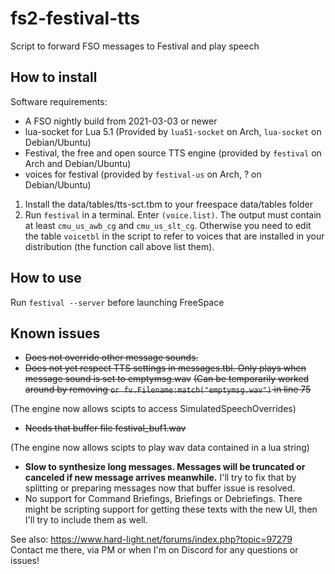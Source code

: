 # fs2-festival-tts
Script to forward FSO messages to Festival and play speech

## How to install
Software requirements:
- A FSO nightly build from 2021-03-03 or newer
- lua-socket for Lua 5.1 (Provided by `lua51-socket` on Arch, `lua-socket` on Debian/Ubuntu)
- Festival, the free and open source TTS engine (provided by `festival` on Arch and Debian/Ubuntu)
- voices for festival (provided by `festival-us` on Arch, ? on Debian/Ubuntu)

1. Install the data/tables/tts-sct.tbm to your freespace data/tables folder
2. Run `festival` in a terminal. Enter `(voice.list)`. The output must contain
   at least `cmu_us_awb_cg` and `cmu_us_slt_cg`.
   Otherwise you need to edit the table `voicetbl` in the script to refer to voices
   that are installed in your distribution (the function call above list them).
   
## How to use
Run `festival --server` before launching FreeSpace

## Known issues
- ~~Does not override other message sounds.~~
- ~~Does not yet respect TTS settings in messages.tbl. Only plays when message sound is set to emptymsg.wav~~
  ~~(Can be temporarily worked around by removing `or fv.Filename:match("emptymsg.wav")` in line 75~~

(The engine now allows scipts to access SimulatedSpeechOverrides)
- ~~Needs that buffer file festival_buf1.wav~~

(The engine now allows scipts to play wav data contained in a lua string)
- __Slow to synthesize long messages. Messages will be truncated or canceled if new message arrives meanwhile.__
  I'll try to fix that by splitting or preparing messages now that buffer issue is resolved.
- No support for Command Briefings, Briefings or Debriefings. There might be scripting support for
  getting these texts with the new UI, then I'll try to include them as well.

See also: https://www.hard-light.net/forums/index.php?topic=97279
Contact me there, via PM or when I'm on Discord for any questions or issues!

